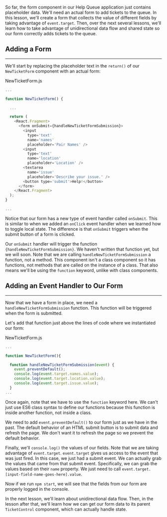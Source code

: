 So far, the form component in our Help Queue application just contains placeholder data. We'll need an actual form to add tickets to the queue. In this lesson, we'll create a form that collects the value of different fields by taking advantage of `event.target`. Then, over the next several lessons, we'll learn how to take advantage of unidirectional data flow and shared state so our form correctly adds tickets to the queue.

## Adding a Form
---

We'll start by replacing the placeholder text in the `return()` of our `NewTicketForm` component with an actual form:

<div class="filename">NewTicketForm.js</div>

```javascript
...

function NewTicketForm() {

  ...

  return (
    <React.Fragment>
      <form onSubmit={handleNewTicketFormSubmission}>
        <input
          type='text'
          name='names'
          placeholder='Pair Names' />
        <input
          type='text'
          name='location'
          placeholder='Location' />
        <textarea
          name='issue'
          placeholder='Describe your issue.' />
        <button type='submit'>Help!</button>
      </form>
    </React.Fragment>
  );
}

...

```

Notice that our form has a new type of event handler called `onSubmit`. This is similar to when we added an `onClick` event handler when we learned how to toggle local state. The difference is that `onSubmit` triggers when the submit button of a form is clicked.

Our `onSubmit` handler will trigger the function `{handleNewTicketFormSubmission}`. We haven't written that function yet, but we will soon. Note that we are calling `handleNewTicketFormSubmission` a function, not a method. This component isn't a class component so it has functions, not methods that are called on the instance of a class. That also means we'll be using the `function` keyword, unlike with class components.

## Adding an Event Handler to Our Form
---

Now that we have a form in place, we need a `handleNewTicketFormSubmission` function. This function will be triggered when the form is submitted.

Let's add that function just above the lines of code where we instantiated our form:

<div class="filename">NewTicketForm.js</div>

```js
...

function NewTicketForm(){

  function handleNewTicketFormSubmission(event) {
    event.preventDefault();
    console.log(event.target.names.value);
    console.log(event.target.location.value);
    console.log(event.target.issue.value);
  }
...
```

Once again, note that we have to use the `function` keyword here. We can't just use ES6 class syntax to define our functions because this function is inside another function, not inside a class.

We need to add `event.preventDefault()` to our form just as we have in the past. The default behavior of an HTML submit button is to submit data and refresh the page. We don't want it to refresh the page so we prevent the default behavior.

Finally, we'll `console.log()` the values of our fields. Note that we are taking advantage of `event.target`. `event.target` gives us access to the event that was just fired. In this case, we just had a submit event. We can actually grab the values that came from that submit event. Specifically, we can grab the values based on their `name` property. We just need to call `event.target.[input-field-name-goes-here].value`.

Now if we run `npm start`, we will see that the fields from our form are properly logged in the console.

In the next lesson, we'll learn about unidirectional data flow. Then, in the lesson after that, we'll learn how we can get our form data to its parent `TicketControl` component, which can actually handle state.
